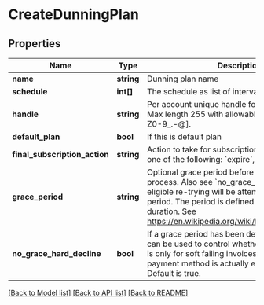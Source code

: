 # CreateDunningPlan

## Properties
Name | Type | Description | Notes
------------ | ------------- | ------------- | -------------
**name** | **string** | Dunning plan name | 
**schedule** | **int[]** | The schedule as list of intervals in days | 
**handle** | **string** | Per account unique handle for the dunning plan. Max length 255 with allowable characters [a-zA-Z0-9_.-@]. | 
**default_plan** | **bool** | If this is default plan | 
**final_subscription_action** | **string** | Action to take for subscription if dunning fails, one of the following: &#x60;expire&#x60;, &#x60;on_hold&#x60;, &#x60;none&#x60; | 
**grace_period** | **string** | Optional grace period before starting dunning process. Also see &#x60;no_grace_hard_decline&#x60;. If eligible re-trying will be attempted in the grace period. The period is defined as an ISO-8601 duration. See https://en.wikipedia.org/wiki/ISO_8601#Durations | [optional] 
**no_grace_hard_decline** | **bool** | If a grace period has been defined, this parameter can be used to control whether the grace period is only for soft failing invoices. That is, the used payment method is actually eligible for retrying. Default is true. | [optional] 

[[Back to Model list]](../../README.md#documentation-for-models) [[Back to API list]](../../README.md#documentation-for-api-endpoints) [[Back to README]](../../README.md)

